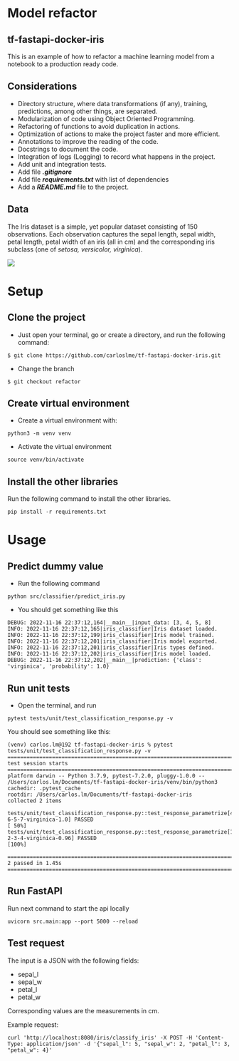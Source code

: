 # Model refactor
## tf-fastapi-docker-iris

This is an example of how to refactor a machine learning model from a notebook to a production ready code. 

## Considerations
- Directory structure, where data transformations (if any), training, predictions, among other things, are separated.
- Modularization of code using Object Oriented Programming.
- Refactoring of functions to avoid duplication in actions.
- Optimization of actions to make the project faster and more efficient.
- Annotations to improve the reading of the code.
- Docstrings to document the code.
- Integration of logs (Logging) to record what happens in the project.
- Add unit and integration tests.
- Add file ***.gitignore***
- Add file ***requirements.txt*** with list of dependencies
- Add a ***README.md*** file to the project.


## Data

The Iris dataset is a simple, yet popular dataset consisting of 150 observations. Each observation captures the sepal length, sepal width, petal length, petal width of an iris (all in cm) and the corresponding iris subclass (one of *setosa, versicolor, virginica*).

![](https://s3.amazonaws.com/assets.datacamp.com/blog_assets/Machine+Learning+R/iris-machinelearning.png)

# Setup
## Clone the project
* Just open your terminal, go or create a directory, and run the following command:
```
$ git clone https://github.com/carloslme/tf-fastapi-docker-iris.git
```
* Change the branch
```
$ git checkout refactor
```
## Create virtual environment
* Create a virtual environment with:
```
python3 -m venv venv
```

* Activate the virtual environment

```
source venv/bin/activate
```

## Install the other libraries
Run the following command to install the other libraries.

```
pip install -r requirements.txt
```

# Usage
## Predict dummy value
* Run the following command
```
python src/classifier/predict_iris.py   
```
* You should get something like this
```
DEBUG: 2022-11-16 22:37:12,164|__main__|input_data: [3, 4, 5, 8]
INFO: 2022-11-16 22:37:12,165|iris_classifier|Iris dataset loaded.
INFO: 2022-11-16 22:37:12,199|iris_classifier|Iris model trained.
INFO: 2022-11-16 22:37:12,201|iris_classifier|Iris model exported.
INFO: 2022-11-16 22:37:12,201|iris_classifier|Iris types defined.
INFO: 2022-11-16 22:37:12,202|iris_classifier|Iris model loaded.
DEBUG: 2022-11-16 22:37:12,202|__main__|prediction: {'class': 'virginica', 'probability': 1.0}
```


## Run unit tests
* Open the terminal, and run
```
pytest tests/unit/test_classification_response.py -v
```
You should see something like this:
```
(venv) carlos.lm@192 tf-fastapi-docker-iris % pytest tests/unit/test_classification_response.py -v     
===================================================================================== test session starts =====================================================================================
platform darwin -- Python 3.7.9, pytest-7.2.0, pluggy-1.0.0 -- /Users/carlos.lm/Documents/tf-fastapi-docker-iris/venv/bin/python3
cachedir: .pytest_cache
rootdir: /Users/carlos.lm/Documents/tf-fastapi-docker-iris
collected 2 items                                                                                                                                                                             

tests/unit/test_classification_response.py::test_response_parametrize[4-6-5-7-virginica-1.0] PASSED                                                                                     [ 50%]
tests/unit/test_classification_response.py::test_response_parametrize[1-2-3-4-virginica-0.96] PASSED                                                                                    [100%]

====================================================================================== 2 passed in 1.45s ======================================================================================
```

## Run FastAPI
Run next command to start the api locally

```
uvicorn src.main:app --port 5000 --reload
```
## Test request
The input is a JSON with the following fields:

* sepal_l
* sepal_w
* petal_l
* petal_w

Corresponding values are the measurements in cm.

Example request:

```
curl 'http://localhost:8080/iris/classify_iris' -X POST -H 'Content-Type: application/json' -d '{"sepal_l": 5, "sepal_w": 2, "petal_l": 3, "petal_w": 4}'
```